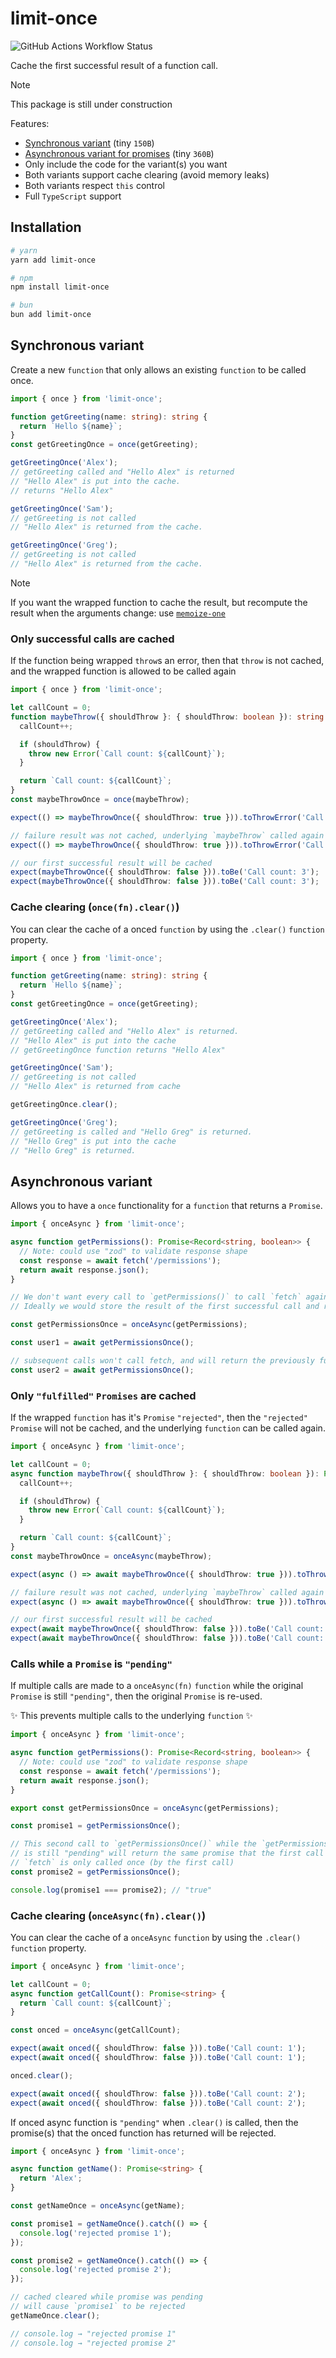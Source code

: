 # limit-once

![GitHub Actions Workflow Status](https://img.shields.io/github/actions/workflow/status/alexreardon/limit-once/check.yml)

Cache the first successful result of a function call.

> [!NOTE]
> This package is still under construction

Features:

- [Synchronous variant](#synchronous-variant) (tiny `150B`)
- [Asynchronous variant for promises](#asynchronous-variant) (tiny `360B`)
- Only include the code for the variant(s) you want
- Both variants support cache clearing (avoid memory leaks)
- Both variants respect `this` control
- Full `TypeScript` support

## Installation

```bash
# yarn
yarn add limit-once

# npm
npm install limit-once

# bun
bun add limit-once
```

## Synchronous variant

Create a new `function` that only allows an existing `function` to be called once.

```ts
import { once } from 'limit-once';

function getGreeting(name: string): string {
  return `Hello ${name}`;
}
const getGreetingOnce = once(getGreeting);

getGreetingOnce('Alex');
// getGreeting called and "Hello Alex" is returned
// "Hello Alex" is put into the cache.
// returns "Hello Alex"

getGreetingOnce('Sam');
// getGreeting is not called
// "Hello Alex" is returned from the cache.

getGreetingOnce('Greg');
// getGreeting is not called
// "Hello Alex" is returned from the cache.
```

> [!NOTE]
> If you want the wrapped function to cache the result, but recompute the result when the arguments change: use [`memoize-one`](https://github.com/alexreardon/memoize-one)

### Only successful calls are cached

If the function being wrapped `throw`s an error, then that `throw` is not cached, and the wrapped function is allowed to be called again

```ts
import { once } from 'limit-once';

let callCount = 0;
function maybeThrow({ shouldThrow }: { shouldThrow: boolean }): string {
  callCount++;

  if (shouldThrow) {
    throw new Error(`Call count: ${callCount}`);
  }

  return `Call count: ${callCount}`;
}
const maybeThrowOnce = once(maybeThrow);

expect(() => maybeThrowOnce({ shouldThrow: true })).toThrowError('Call count: 1');

// failure result was not cached, underlying `maybeThrow` called again
expect(() => maybeThrowOnce({ shouldThrow: true })).toThrowError('Call count: 2');

// our first successful result will be cached
expect(maybeThrowOnce({ shouldThrow: false })).toBe('Call count: 3');
expect(maybeThrowOnce({ shouldThrow: false })).toBe('Call count: 3');
```

### Cache clearing (`once(fn).clear()`)

You can clear the cache of a onced `function` by using the `.clear()` `function` property.

```ts
import { once } from 'limit-once';

function getGreeting(name: string): string {
  return `Hello ${name}`;
}
const getGreetingOnce = once(getGreeting);

getGreetingOnce('Alex');
// getGreeting called and "Hello Alex" is returned.
// "Hello Alex" is put into the cache
// getGreetingOnce function returns "Hello Alex"

getGreetingOnce('Sam');
// getGreeting is not called
// "Hello Alex" is returned from cache

getGreetingOnce.clear();

getGreetingOnce('Greg');
// getGreeting is called and "Hello Greg" is returned.
// "Hello Greg" is put into the cache
// "Hello Greg" is returned.
```

## Asynchronous variant

Allows you to have a `once` functionality for a `function` that returns a `Promise`.

```ts
import { onceAsync } from 'limit-once';

async function getPermissions(): Promise<Record<string, boolean>> {
  // Note: could use "zod" to validate response shape
  const response = await fetch('/permissions');
  return await response.json();
}

// We don't want every call to `getPermissions()` to call `fetch` again.
// Ideally we would store the result of the first successful call and return that!

const getPermissionsOnce = onceAsync(getPermissions);

const user1 = await getPermissionsOnce();

// subsequent calls won't call fetch, and will return the previously fulfilled promise value.
const user2 = await getPermissionsOnce();
```

### Only `"fulfilled"` `Promises` are cached

If the wrapped `function` has it's `Promise` `"rejected"`, then the `"rejected"` `Promise` will not be cached, and the underlying `function` can be called again.

```ts
import { onceAsync } from 'limit-once';

let callCount = 0;
async function maybeThrow({ shouldThrow }: { shouldThrow: boolean }): Promise<string> {
  callCount++;

  if (shouldThrow) {
    throw new Error(`Call count: ${callCount}`);
  }

  return `Call count: ${callCount}`;
}
const maybeThrowOnce = onceAsync(maybeThrow);

expect(async () => await maybeThrowOnce({ shouldThrow: true })).toThrowError('Call count: 1');

// failure result was not cached, underlying `maybeThrow` called again
expect(async () => await maybeThrowOnce({ shouldThrow: true })).toThrowError('Call count: 2');

// our first successful result will be cached
expect(await maybeThrowOnce({ shouldThrow: false })).toBe('Call count: 3');
expect(await maybeThrowOnce({ shouldThrow: false })).toBe('Call count: 3');
```

### Calls while a `Promise` is `"pending"`

If multiple calls are made to a `onceAsync(fn)` `function` while the original `Promise` is still `"pending"`, then the original `Promise` is re-used.

✨ This prevents multiple calls to the underlying `function` ✨

```ts
import { onceAsync } from 'limit-once';

async function getPermissions(): Promise<Record<string, boolean>> {
  // Note: could use "zod" to validate response shape
  const response = await fetch('/permissions');
  return await response.json();
}

export const getPermissionsOnce = onceAsync(getPermissions);

const promise1 = getPermissionsOnce();

// This second call to `getPermissionsOnce()` while the `getPermissions()` promise
// is still "pending" will return the same promise that the first call created.
// `fetch` is only called once (by the first call)
const promise2 = getPermissionsOnce();

console.log(promise1 === promise2); // "true"
```

### Cache clearing (`onceAsync(fn).clear()`)

You can clear the cache of a `onceAsync` `function` by using the `.clear()` `function` property.

```ts
import { onceAsync } from 'limit-once';

let callCount = 0;
async function getCallCount(): Promise<string> {
  return `Call count: ${callCount}`;
}

const onced = onceAsync(getCallCount);

expect(await onced({ shouldThrow: false })).toBe('Call count: 1');
expect(await onced({ shouldThrow: false })).toBe('Call count: 1');

onced.clear();

expect(await onced({ shouldThrow: false })).toBe('Call count: 2');
expect(await onced({ shouldThrow: false })).toBe('Call count: 2');
```

If onced async function is `"pending"` when `.clear()` is called, then the promise(s) that the onced function has returned will be rejected.

```ts
import { onceAsync } from 'limit-once';

async function getName(): Promise<string> {
  return 'Alex';
}

const getNameOnce = onceAsync(getName);

const promise1 = getNameOnce().catch(() => {
  console.log('rejected promise 1');
});

const promise2 = getNameOnce().catch(() => {
  console.log('rejected promise 2');
});

// cached cleared while promise was pending
// will cause `promise1` to be rejected
getNameOnce.clear();

// console.log → "rejected promise 1"
// console.log → "rejected promise 2"
```

